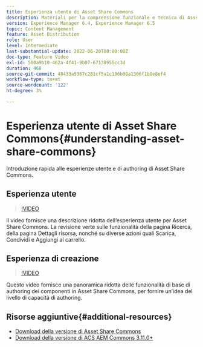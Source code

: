 ```yaml
---
title: Esperienza utente di Asset Share Commons
description: Materiali per la comprensione funzionale e tecnica di Assets Share Commons
version: Experience Manager 6.4, Experience Manager 6.5
topic: Content Management
feature: Asset Distribution
role: User
level: Intermediate
last-substantial-update: 2022-06-20T00:00:00Z
doc-type: Feature Video
exl-id: 500a9b10-462a-4f41-9b07-67138955cc3d
duration: 468
source-git-commit: 48433a5367c281cf5a1c106b08a1306f1b0e8ef4
workflow-type: tm+mt
source-wordcount: '122'
ht-degree: 3%

---
```


# Esperienza utente di Asset Share Commons{#understanding-asset-share-commons}

Introduzione rapida alle esperienze utente e di authoring di Asset Share Commons.

## Esperienza utente

>[!VIDEO](https://video.tv.adobe.com/v/20497?quality=12&learn=on)

Il video fornisce una descrizione ridotta dell’esperienza utente per Asset Share Commons. La revisione verte sulle funzionalità della pagina Ricerca, della pagina Dettagli risorsa, nonché su diverse azioni quali Scarica, Condividi e Aggiungi al carrello.

## Esperienza di creazione

>[!VIDEO](https://video.tv.adobe.com/v/20498?quality=12&learn=on)

Questo video fornisce una panoramica ridotta delle funzionalità di base di authoring dei componenti in Asset Share Commons, per fornire un’idea del livello di capacità di authoring.

## Risorse aggiuntive{#additional-resources}

* [Download della versione di Asset Share Commons](https://github.com/Adobe-Marketing-Cloud/asset-share-commons/releases)
* [Download della versione di ACS AEM Commons 3.11.0+](https://github.com/Adobe-Consulting-Services/acs-aem-commons/releases)
